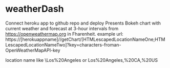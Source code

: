 # weatherDash
Connect heroku app to github repo and deploy
Presents Bokeh chart with current weather and forecast at 3-hour intervals from https://openweathermap.org in Fharenheit.
example url:
https://[herokuappname]//getChart/[HTMLescapedLocationNameOne;HTMLescapedLocationNameTwo]?key=characters-froman-OpenWeatherMapAPI-key

location name like \Los%20Angeles or Los%20Angeles,%20CA,%20US
